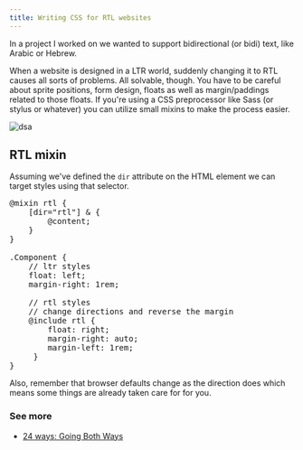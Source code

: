 ```yaml
---
title: Writing CSS for RTL websites
---
```


In a project I worked on we wanted to support bidirectional (or bidi) text, like Arabic or Hebrew.

When a website is designed in a LTR world, suddenly changing it to RTL causes all sorts of problems. All solvable, though. You have to be careful about sprite positions, form design, floats as well as margin/paddings related to those floats. If you're using a CSS preprocessor like Sass (or stylus or whatever) you can utilize small mixins to make the process easier.

![dsa](/images/illustrations/village-of-sekiya-at-sumida-river.jpg)

## RTL mixin

Assuming we've defined the `dir` attribute on the HTML element we can target styles using that selector.

<pre>@mixin rtl {
    [dir="rtl"] & {
        @content;
    }
}

.Component {
    // ltr styles
    float: left;
    margin-right: 1rem;

    // rtl styles
    // change directions and reverse the margin
    @include rtl {
        float: right;
        margin-right: auto;
        margin-left: 1rem;
     }
}
</pre>

Also, remember that browser defaults change as the direction does which means some things are already taken care for for you.

### See more

- [24 ways: Going Both Ways](http://24ways.org/2011/going-both-ways)
